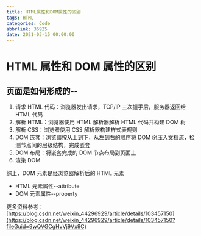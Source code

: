 ```yaml
---
title: HTML属性和DOM属性的区别
tags: HTML
categories: Code
abbrlink: 36925
date: 2021-03-15 00:00:00
---
```



# HTML 属性和 DOM 属性的区别

## 页面是如何形成的--
<!-- more -->

1. 请求 HTML 代码：浏览器发出请求，TCP/IP 三次握手后，服务器返回给 HTML 代码
2. 解析 HTML：浏览器使用 HTML 解析器解析 HTML 代码并构建 DOM 树
3. 解析 CSS：浏览器使用 CSS 解析器构建样式表规则
4. DOM 嵌套：浏览器按从上到下，从左到右的顺序将 DOM 树压入文档流，检测节点间的层级结构，完成嵌套
5. DOM 布局：将嵌套完成的 DOM 节点布局到页面上
6. 渲染 DOM

综上，DOM 元素是经浏览器解析后的 HTML 元素

- HTML 元素属性--attribute
- DOM 元素属性--property

更多资料参考：[https://blog.csdn.net/weixin_44296929/article/details/103457150](https://blog.csdn.net/weixin_44296929/article/details/103457150?fileGuid=9wQVGCgHvVj9Vx9C)

